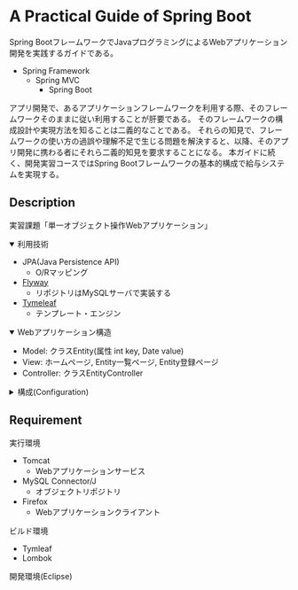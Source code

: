 # A Practical Guide of Spring Boot 
Spring BootフレームワークでJavaプログラミングによるWebアプリケーション開発を実践するガイドである。
- Spring Framework
  - Spring MVC
    - Spring Boot

アプリ開発で、あるアプリケーションフレームワークを利用する際、そのフレームワークそのままに従い利用することが肝要である。
そのフレームワークの構成設計や実現方法を知ることは二義的なことである。
それらの知見で、フレームワークの使い方の過誤や理解不足で生じる問題を解決すると、以降、そのアプリ開発に携わる者にそれら二義的知見を要求することになる。
本ガイドに続く、開発実習コースではSpring Bootフレームワークの基本的構成で給与システムを実現する。

## Description

実習課題「単一オブジェクト操作Webアプリケーション」

<details open>
<summary>利用技術</summary>

- JPA(Java Persistence API)
  - O/Rマッピング
- [Flyway](https://flywaydb.org/)
  - リポジトリはMySQLサーバで実装する
- [Tymeleaf](https://www.thymeleaf.org/index.html)
  - テンプレート・エンジン
</details>
  
<details open>
<summary>Webアプリケーション構造</summary>

- Model: クラスEntity(属性 int key, Date value)
- View: ホームページ, Entity一覧ページ, Entity登録ページ
- Controller: クラスEntityController
</details>

<details>
<summary>構成(Configuration)</summary> 

- 共通アプリケーション設定値(Common Application Properties)の外部設定ファイル
  - src/test/resources/application.properties
      - "src/main/resources/"はMavenのクラスパスルートに含まれている
  - [共通アプリケーション設定値一覧](https://docs.spring.io/spring-boot/docs/current/reference/html/application-properties.html)
- ページ・テンプレート フォルダ
  - src/main/resources/templates/
  - jsp, htmlファイル
- データベースへの移行データ フォルダ
  - src/main/resources/db.migration/
  - V?.?.?__xxx.sql
</details>


## Requirement
実行環境
- Tomcat
  - Webアプリケーションサービス
- MySQL Connector/J
  - オブジェクトリポジトリ
- Firefox
  - Webアプリケーションクライアント

ビルド環境
- Tymleaf
- Lombok

開発環境(Eclipse)

